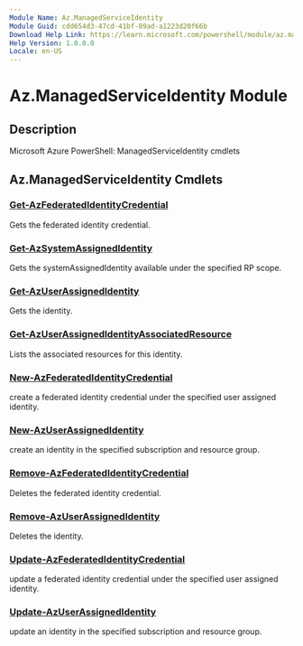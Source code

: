 ```yaml
---
Module Name: Az.ManagedServiceIdentity
Module Guid: cdd654d3-47cd-41bf-89ad-a1223d20f66b
Download Help Link: https://learn.microsoft.com/powershell/module/az.managedserviceidentity
Help Version: 1.0.0.0
Locale: en-US
---
```


# Az.ManagedServiceIdentity Module
## Description
Microsoft Azure PowerShell: ManagedServiceIdentity cmdlets

## Az.ManagedServiceIdentity Cmdlets
### [Get-AzFederatedIdentityCredential](Get-AzFederatedIdentityCredential.md)
Gets the federated identity credential.

### [Get-AzSystemAssignedIdentity](Get-AzSystemAssignedIdentity.md)
Gets the systemAssignedIdentity available under the specified RP scope.

### [Get-AzUserAssignedIdentity](Get-AzUserAssignedIdentity.md)
Gets the identity.

### [Get-AzUserAssignedIdentityAssociatedResource](Get-AzUserAssignedIdentityAssociatedResource.md)
Lists the associated resources for this identity.

### [New-AzFederatedIdentityCredential](New-AzFederatedIdentityCredential.md)
create a federated identity credential under the specified user assigned identity.

### [New-AzUserAssignedIdentity](New-AzUserAssignedIdentity.md)
create an identity in the specified subscription and resource group.

### [Remove-AzFederatedIdentityCredential](Remove-AzFederatedIdentityCredential.md)
Deletes the federated identity credential.

### [Remove-AzUserAssignedIdentity](Remove-AzUserAssignedIdentity.md)
Deletes the identity.

### [Update-AzFederatedIdentityCredential](Update-AzFederatedIdentityCredential.md)
update a federated identity credential under the specified user assigned identity.

### [Update-AzUserAssignedIdentity](Update-AzUserAssignedIdentity.md)
update an identity in the specified subscription and resource group.

